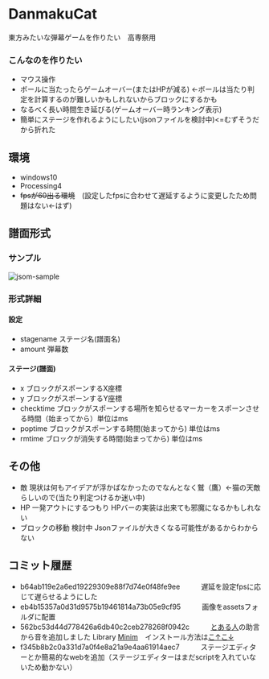 # DanmakuCat
東方みたいな弾幕ゲームを作りたい　高専祭用

### こんなのを作りたい
- マウス操作
- ボールに当たったらゲームオーバー(またはHPが減る) ←ボールは当たり判定を計算するのが難しいかもしれないからブロックにするかも
- なるべく長い時間生き延びる(ゲームオーバー時ランキング表示)
- 簡単にステージを作れるようにしたい(jsonファイルを検討中)<=むずそうだから折れた

## 環境
- windows10
- Processing4
- ~~fpsが60出る環境~~　(設定したfpsに合わせて遅延するように変更したため問題はない←はず)

## 譜面形式
### サンプル
![jsom-sample](https://user-images.githubusercontent.com/85401098/184534464-87a44bdf-632e-40cd-8e37-3638ba6c39d8.PNG)

### 形式詳細
#### 設定
- stagename ステージ名(譜面名)
- amount 弾幕数
#### ステージ(譜面)
- x ブロックがスポーンするX座標
- y ブロックがスポーンするY座標
- checktime ブロックがスポーンする場所を知らせるマーカーをスポーンさせる時間（始まってから）単位はms
- poptime ブロックがスポーンする時間(始まってから) 単位はms
- rmtime ブロックが消失する時間(始まってから) 単位はms

## その他
- 敵 現状は何もアイデアが浮かばなかったのでなんとなく鷲（鷹）←猫の天敵らしいので(当たり判定つけるか迷い中)
- HP 一発アウトにするつもり HPバーの実装は出来ても邪魔になるかもしれない
- ブロックの移動 検討中 Jsonファイルが大きくなる可能性があるからわからない

## コミット履歴
- b64ab119e2a6ed19229309e88f7d74e0f48fe9ee　　　遅延を設定fpsに応じて遅らせるようにした
- eb4b15357a0d31d9575b19461814a73b05e9cf95　　　画像をassetsフォルダに配置
- 562bc53d44d778426a6db40c2ceb278268f0942c　　　[とある人](https://twitter.com/Ym147J)の助言から音を追加しました Library [Minim](https://github.com/ddf/Minim)　インストール方法は[こ↑こ↓](http://wiki.bmoon.jp/wiki.cgi/Programming?page=%B2%BB%A4%F2%BB%C8%A4%A6)
- f345b8b2c0a331d7a0f4e8a21a9e4aa61914aec7　　　ステージエディターとか簡易的なwebを追加（ステージエディターはまだscriptを入れていないため動かない）
